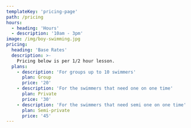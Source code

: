 ```yaml
---
templateKey: 'pricing-page'
path: /pricing
hours: 
  - heading: 'Hours'
  - description: '10am - 3pm'
image: /img/boy-swimming.jpg
pricing:
  heading: 'Base Rates'
  description: >-
    Pricing below is per 1/2 hour lesson.
  plans:
    - description: 'For groups up to 10 swimmers'
      plan: Group
      price: '20'
    - description: 'For the swimmers that need one on one time'
      plan: Private
      price: '30'
    - description: 'For the swimmers that need semi one on one time'
      plan: Semi-private
      price: '45'
---
```

